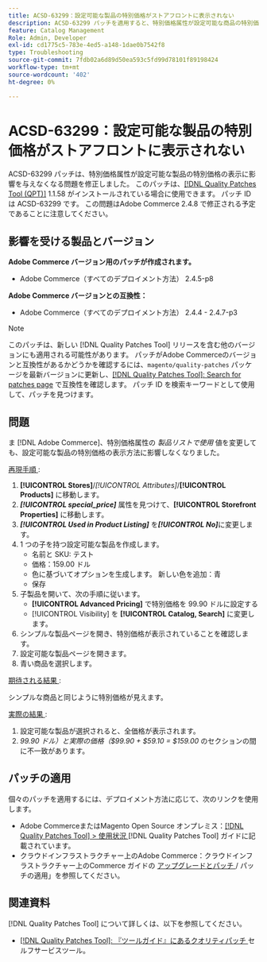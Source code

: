 ```yaml
---
title: ACSD-63299：設定可能な製品の特別価格がストアフロントに表示されない
description: ACSD-63299 パッチを適用すると、特別価格属性が設定可能な商品の特別価格の表示に影響を与えなくなるAdobe Commerceの問題を修正できます。
feature: Catalog Management
Role: Admin, Developer
exl-id: cd1775c5-783e-4ed5-a148-1dae0b7542f8
type: Troubleshooting
source-git-commit: 7fdb02a6d89d50ea593c5fd99d78101f89198424
workflow-type: tm+mt
source-wordcount: '402'
ht-degree: 0%

---
```


# ACSD-63299：設定可能な製品の特別価格がストアフロントに表示されない

ACSD-63299 パッチは、特別価格属性が設定可能な製品の特別価格の表示に影響を与えなくなる問題を修正しました。 このパッチは、[[!DNL Quality Patches Tool (QPT)]](/help/tools/quality-patches-tool/quality-patches-tool-to-self-serve-quality-patches.md) 1.1.58 がインストールされている場合に使用できます。 パッチ ID は ACSD-63299 です。 この問題はAdobe Commerce 2.4.8 で修正される予定であることに注意してください。

## 影響を受ける製品とバージョン

**Adobe Commerce バージョン用のパッチが作成されます。**

* Adobe Commerce（すべてのデプロイメント方法） 2.4.5-p8

**Adobe Commerce バージョンとの互換性：**

* Adobe Commerce（すべてのデプロイメント方法） 2.4.4 - 2.4.7-p3

>[!NOTE]
>
>このパッチは、新しい [!DNL Quality Patches Tool] リリースを含む他のバージョンにも適用される可能性があります。 パッチがAdobe Commerceのバージョンと互換性があるかどうかを確認するには、`magento/quality-patches` パッケージを最新バージョンに更新し、[[!DNL Quality Patches Tool]: Search for patches page](https://experienceleague.adobe.com/tools/commerce-quality-patches/index.html) で互換性を確認します。 パッチ ID を検索キーワードとして使用して、パッチを見つけます。

## 問題

ま [!DNL Adobe Commerce]、特別価格属性の *製品リストで使用* 値を変更しても、設定可能な製品の特別価格の表示方法に影響しなくなりました。

<u> 再現手順 </u>:

1. **[!UICONTROL Stores]**/*[!UICONTROL Attributes]*/**[!UICONTROL Products]** に移動します。
1. ***[!UICONTROL special_price]*** 属性を見つけて、**[!UICONTROL Storefront Properties]** に移動します。
1. ***[!UICONTROL Used in Product Listing]*** を&#x200B;***[!UICONTROL No]***&#x200B;に変更します。
1. 1 つの子を持つ設定可能な製品を作成します。
   * 名前と SKU: テスト
   * 価格：159.00 ドル
   * 色に基づいてオプションを生成します。 新しい色を追加：青
   * 保存
1. 子製品を開いて、次の手順に従います。
   * **[!UICONTROL Advanced Pricing]** で特別価格を 99.90 ドルに設定する
   * [!UICONTROL Visibility] を **[!UICONTROL Catalog, Search]** に変更します。
1. シンプルな製品ページを開き、特別価格が表示されていることを確認します。
1. 設定可能な製品ページを開きます。
1. 青い商品を選択します。

<u> 期待される結果 </u>:

シンプルな商品と同じように特別価格が見えます。

<u> 実際の結果 </u>:

1. 設定可能な製品が選択されると、全価格が表示されます。
1. *99.90 ドル）と実際の価格（$99.90 + $59.10 = $159.00* のセクションの間に不一致があります。

## パッチの適用

個々のパッチを適用するには、デプロイメント方法に応じて、次のリンクを使用します。

* Adobe CommerceまたはMagento Open Source オンプレミス：[[!DNL Quality Patches Tool] > 使用状況 ](/help/tools/quality-patches-tool/usage.md) [!DNL Quality Patches Tool] ガイドに記載されています。
* クラウドインフラストラクチャー上のAdobe Commerce：クラウドインフラストラクチャー上のCommerce ガイドの [ アップグレードとパッチ ](https://experienceleague.adobe.com/docs/commerce-cloud-service/user-guide/develop/upgrade/apply-patches.html)/ パッチの適用」を参照してください。

## 関連資料

[!DNL Quality Patches Tool] について詳しくは、以下を参照してください。

* [[!DNL Quality Patches Tool]: 『ツールガイド』にあるクオリティパッチ ](/help/tools/quality-patches-tool/quality-patches-tool-to-self-serve-quality-patches.md) セルフサービスツール。
